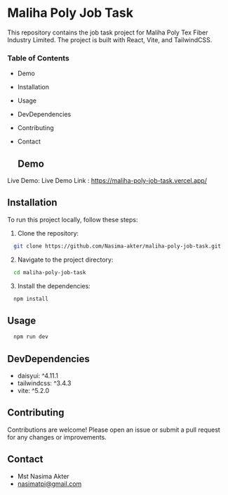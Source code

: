 # Maliha Poly Job Task
This repository contains the job task project for Maliha Poly Tex Fiber Industry Limited. The project is built with React, Vite, and TailwindCSS.

### Table of Contents

- Demo
- Installation
- Usage
- DevDependencies
- Contributing
- Contact

  ## Demo
 Live Demo: Live Demo Link : https://maliha-poly-job-task.vercel.app/

 ## Installation

 To run this project locally, follow these steps:
1. Clone the repository:
```bash
  git clone https://github.com/Nasima-akter/maliha-poly-job-task.git
```

2. Navigate to the project directory:
```bash
  cd maliha-poly-job-task
```

3. Install the dependencies:
```bash
  npm install
```
## Usage
```bash
  npm run dev
```
## DevDependencies
- daisyui: ^4.11.1
- tailwindcss: ^3.4.3
- vite: ^5.2.0
## Contributing
Contributions are welcome! Please open an issue or submit a pull request for any changes or improvements.

## Contact
- Mst Nasima Akter
- nasimatpi@gmail.com
